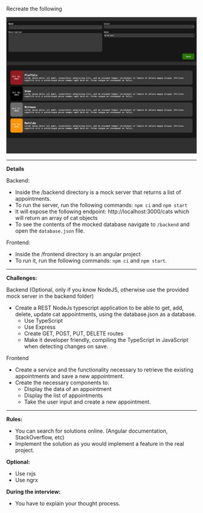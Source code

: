 Recreate the following

![Challenge Outcome](/challange-assets/challenge-outcome.png)

---

**Details**

Backend:
* Inside the /backend directory is a mock server that returns a list of appointments.
* To run the server, run the following commands: ```npm ci``` and `npm start`
* It will expose the following endpoint: http://localhost:3000/cats which will return an array of cat objects
* To see the contents of the mocked database navigate to `/backend` and open the `database.json` file.


Frontend:
* Inside the /frontend directory is an angular project
* To run it, run the following commands: `npm ci` and `npm start`.
---

**Challenges:**

Backend (Optional, only if you know NodeJS, otherwise use the provided mock server in the backend folder)
* Create a REST NodeJs typescript application to be able to get, add, delete, update cat appointments, using the database.json as a database.
  * Use TypeScript
  * Use Express
  * Create GET, POST, PUT, DELETE routes
  * Make it developer friendly, compiling the TypeScript in JavaScript when detecting changes on save.

Frontend
* Create a service and the functionality necessary to retrieve the existing appointments and save a new appointment.
* Create the necessary components to:
  * Display the data of an appointment
  * Display the list of appointments
  * Take the user input and create a new appointment.

---
**Rules:**
* You can search for solutions online. (Angular documentation, StackOverflow, etc)
* Implement the solution as you would implement a feature in the real project.

**Optional:**
* Use rxjs
* Use ngrx

**During the interview:**
* You have to explain your thought process.
